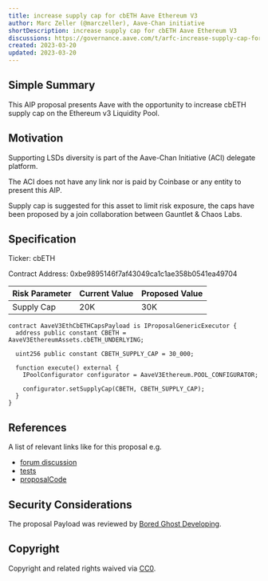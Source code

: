 ```yaml
---
title: increase supply cap for cbETH Aave Ethereum V3
author: Marc Zeller (@marczeller), Aave-Chan initiative
shortDescription: increase supply cap for cbETH Aave Ethereum V3
discussions: https://governance.aave.com/t/arfc-increase-supply-cap-for-cbeth-aave-ethereum-v3-20230317/12334
created: 2023-03-20
updated: 2023-03-20
---
```


## Simple Summary
This AIP proposal presents Aave with the opportunity to increase cbETH supply cap on the Ethereum v3 Liquidity Pool.

## Motivation

Supporting LSDs diversity is part of the Aave-Chan Initiative (ACI) delegate platform.

The ACI does not have any link nor is paid by Coinbase or any entity to present this AIP.

Supply cap is suggested for this asset to limit risk exposure, the caps have been proposed by a join collaboration between Gauntlet & Chaos Labs.

## Specification

Ticker: cbETH

Contract Address: 0xbe9895146f7af43049ca1c1ae358b0541ea49704

|Risk Parameter| Current Value| Proposed Value|
| --- | --- | --- |
|Supply Cap|20K| 30K|



```solidity
contract AaveV3EthCbETHCapsPayload is IProposalGenericExecutor {
  address public constant CBETH = AaveV3EthereumAssets.cbETH_UNDERLYING;

  uint256 public constant CBETH_SUPPLY_CAP = 30_000;

  function execute() external {
    IPoolConfigurator configurator = AaveV3Ethereum.POOL_CONFIGURATOR;

    configurator.setSupplyCap(CBETH, CBETH_SUPPLY_CAP);
  }
}
```

## References

A list of relevant links like for this proposal e.g.

- [forum discussion](https://governance.aave.com/t/arfc-increase-supply-cap-for-cbeth-aave-ethereum-v3-20230317/12334)
- [tests](https://github.com/bgd-labs/aave-proposals/blob/master/src/test/mainnet/cbethV3EthSupplyCapsPayloadTest.t.sol)
- [proposalCode](https://github.com/bgd-labs/aave-proposals/blob/master/src/contracts/mainnet/AaveV3EthCBETHSupplyCapsPayload.sol)

## Security Considerations

The proposal Payload was reviewed by [Bored Ghost Developing](https://bgdlabs.com/).

## Copyright

Copyright and related rights waived via [CC0](https://creativecommons.org/publicdomain/zero/1.0/).
